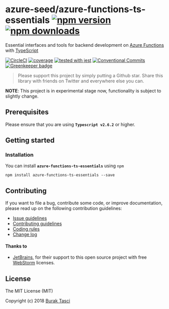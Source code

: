 # azure-seed/azure-functions-ts-essentials [![npm version](https://badge.fury.io/js/azure-functions-ts-essentials.svg)](https://www.npmjs.com/package/azure-functions-ts-essentials) [![npm downloads](https://img.shields.io/npm/dm/azure-functions-ts-essentials.svg)](https://www.npmjs.com/package/azure-functions-ts-essentials)
Essential interfaces and tools for backend development on [Azure Functions] with [TypeScript]

[![CircleCI](https://circleci.com/gh/azure-seed/azure-functions-ts-essentials.svg?style=shield)](https://circleci.com/gh/azure-seed/azure-functions-ts-essentials)
[![coverage](https://codecov.io/github/azure-seed/azure-functions-ts-essentials/coverage.svg?branch=master)](https://codecov.io/gh/azure-seed/azure-functions-ts-essentials)
[![tested with jest](https://img.shields.io/badge/tested_with-jest-99424f.svg)](https://github.com/facebook/jest)
[![Conventional Commits](https://img.shields.io/badge/Conventional%20Commits-1.0.0-yellow.svg)](https://conventionalcommits.org)
[![Greenkeeper badge](https://badges.greenkeeper.io/azure-seed/azure-functions-ts-essentials.svg)](https://greenkeeper.io/)

> Please support this project by simply putting a Github star. Share this library with friends on Twitter and everywhere else you can.

**NOTE**: This project is in experimental stage now, functionality is subject to slightly change.

## <a name="prerequisites"></a> Prerequisites
Please ensure that you are using **`Typescript v2.6.2`** or higher.

## <a name="getting-started"> Getting started
### <a name="installation"> Installation
You can install **`azure-functions-ts-essentials`** using `npm`

```
npm install azure-functions-ts-essentials --save
```

## <a name="contributing"></a> Contributing
If you want to file a bug, contribute some code, or improve documentation, please read up on the following contribution guidelines:
- [Issue guidelines](CONTRIBUTING.md#submit)
- [Contributing guidelines](CONTRIBUTING.md)
- [Coding rules](CONTRIBUTING.md#rules)
- [Change log](CHANGELOG.md)

#### Thanks to
- [JetBrains], for their support to this open source project with free [WebStorm] licenses.

## <a name="license"></a> License
The MIT License (MIT)

Copyright (c) 2018 [Burak Tasci]

[Azure Functions]: https://azure.microsoft.com/en-us/services/functions
[TypeScript]: https://github.com/Microsoft/TypeScript
[JetBrains]: https://www.jetbrains.com/community/opensource
[WebStorm]:   https://www.jetbrains.com/webstorm
[Burak Tasci]: https://github.com/fulls1z3
